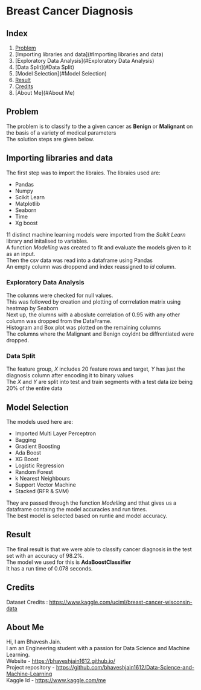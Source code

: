 # Breast Cancer Diagnosis
## Index
1. [Problem](#Problem)
2. [Importing libraries and data](#Importing libraries and data)
3. [Exploratory Data Analysis](#Exploratory Data Analysis)
4. [Data Split](#Data Split)
5. [Model Selection](#Model Selection)
6. [Result](#Result)
7. [Credits](#Credits)
8. [About Me](#About Me)

## Problem
The problem is to classify to the a given cancer as **Benign** or **Malignant** on the basis of a variety of medical parameters<br>
The  solution steps are given below.
## Importing libraries and data
The first step was to import the libraies. The libraies used are:<br>
* Pandas
* Numpy
* Scikit Learn
* Matplotlib
* Seaborn
* Time 
* Xg boost<br>

11 distinct machine learning models were imported from the _Scikit Learn_ library and initalised to variables.<br>
A function _Modelling_ was created to fit and evaluate the models given to it as an input.<br>
Then the csv data was read into a dataframe using Pandas<br>
An empty column was droppend and index reassigned to _id_ column.<br>
### Exploratory Data Analysis
The columns were checked for null values.<br>
This was followed by creation and plotting of corrrelation matrix using heatmap by Seaborn<br>
Next up, the olumns with a aboslute correlation of 0.95 with any other column was dropped from the DataFrame.<br>
Histogram and Box plot was plotted on the remaining columns<br>
The columns where the Malignant and Benign coyldnt be diffrentiated were dropped.<br>
### Data Split
The feature group, _X_ includes 20 feature rows and target, _Y_ has just the diagnosis column after encoding it to binary values<br>
The _X_ and _Y_ are split into test and train segments with a test data ize being 20% of the entire data<br>
## Model Selection
The models used here are:<br>
* Imported Multi Layer Perceptron	
* Bagging	
* Gradient Boosting	
* Ada Boost	
* XG Boost	
* Logistic Regression	
* Random Forest	
* k Nearest Neighbours	
* Support Vector Machine	
* Stacked (RFR & SVM)<br>

They are passed through the function _Modelling_ and tthat gives us a dataframe containg the model accuracies and run times.<br>
The best model is selected based on runtie and model accuracy.<br>
## Result
The final result is that we were able to classify cancer diagnosis in the test set with an accuracy of 98.2%.<br>
The model we used for this is **AdaBoostClassifier** <br>
It has a run time of 0.078 seconds.<br>
## Credits
Dataset Credits : https://www.kaggle.com/uciml/breast-cancer-wisconsin-data
## About Me
Hi, I am Bhavesh Jain.<br>
I am an Engineering student with a passion for Data Science and Machine Learning.<br>
Website - https://bhaveshjain1612.github.io/ <br>
Project repository - https://github.com/bhaveshjain1612/Data-Science-and-Machine-Learning <br>
Kaggle Id - https://www.kaggle.com/me <br>
